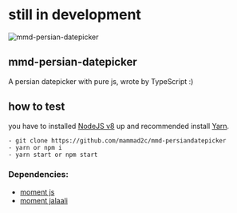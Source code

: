 # still in development

![mmd-persian-datepicker](https://user-images.githubusercontent.com/16647736/50376733-8caa3680-0626-11e9-9661-4e83145e21f2.png)

## mmd-persian-datepicker

A persian datepicker with pure js, wrote by TypeScript :)

## how to test

you have to installed [NodeJS v8](https://nodejs.org) up and recommended install [Yarn](https://yarnpkg.com/https://yarnpkg.com/).

```
- git clone https://github.com/mammad2c/mmd-persiandatepicker
- yarn or npm i
- yarn start or npm start
```

### Dependencies:

- [moment js](https://github.com/moment/moment)
- [moment jalaali](https://github.com/jalaali/moment-jalaali)
